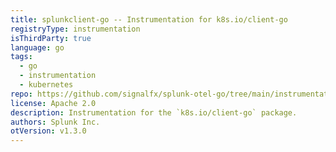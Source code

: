 ```yaml
---
title: splunkclient-go -- Instrumentation for k8s.io/client-go
registryType: instrumentation
isThirdParty: true
language: go
tags:
  - go
  - instrumentation
  - kubernetes
repo: https://github.com/signalfx/splunk-otel-go/tree/main/instrumentation/k8s.io/client-go/splunkclient-go
license: Apache 2.0
description: Instrumentation for the `k8s.io/client-go` package.
authors: Splunk Inc.
otVersion: v1.3.0
---
```

